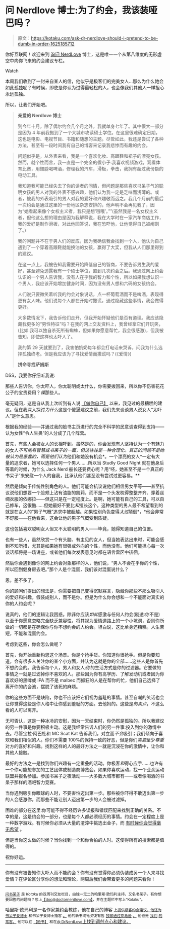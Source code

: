 # 问 Nerdlove 博士:为了约会，我该装哑巴吗？

> 原文：<https://kotaku.com/ask-dr-nerdlove-should-i-pretend-to-be-dumb-in-order-1625185712>

你好互联网！欢迎来到 [询问 NerdLove](http://kotaku.com/askdrnerdlove) 博士，这是唯一一个从第八维度的无形虚空中向你飞来的约会建议专栏。

Watch

本周我们收到了一封来自某人的信，他似乎是极客们的完美女人…那么为什么她会如此孤独呢？有时候，即使是你认为过得最轻松的人，也会像我们其他人一样担心永远孤独。

所以，让我们开始吧。

> **亲爱的 Nerdlove 博士**
> 
> 到今年十月，除了偶尔约会几个月之外，我就单身七年了。其中很大一部分是因为 4 年前我搬到了一个大城市攻读硕士学位。在这里很难确定日期，这也是电影、电视节目、书籍和随想的主题。尽管如此，我还是尝试了各种方法，甚至有一段时间我有自己的博客来记录我悲惨而有趣的约会。

> 问题似乎是，从外表来看，我是一个喜欢化妆、高跟鞋和裙子的漂亮女孩。然而，就个性而言，我一直是一个完全的假小子:我喜欢视频游戏，观看体育比赛，用翅膀喝啤酒，修理我的汽车，滑板，拳击，我拥有超过我份额的电动工具。
> 
> 我知道我可能已经失去了你的读者的同情，但问题是那些喜欢书呆子气的聪明女孩的男人对我的外表不感兴趣，他们认为我一定是乏味而浅薄的。或者，被我的外表吸引的男人对我的爱好和兴趣敬而远之。我几个月前的最后一次约会是通过这里的一份地区杂志安排的，他声明不会再见我了，因为“她看起来像个女权主义者，我只是想‘哦哦’。””(虽然我是一名女权主义者，但他这么想的理由是因为我解释说，我在大学时在一家汽车商店工作，我的爱好是制作滑板，对此他回答说，我在恐吓他，让他觉得自己被阉割了。)
> 
> 我的问题并不在于男人们的反应，因为我确信我会找到一个人，他认为自己遇到了一个穿着高跟鞋就能换油的女孩，赢得了大奖，但我从人们那里得到的建议。
> 
> 在这一点上，我被告知我需要开始降低自己的智商，不要告诉男生我的爱好，甚至避免透露我有一个硕士学位，直到几次约会之后。我通过网上约会认识的一个男人告诉我，没有人在乎我的智力和个性，所以如果我想认识一个男人，我应该开始增加健身时间，因为没有男人想和六码的女孩约会。
> 
> 人们说只要微笑着听我的约会对象说话，点一杯葡萄酒而不是啤酒，表现得更有女人味。他们说每个人都在开始时撒谎，通过隐藏这些事情，我会做得更好。
> 
> 大多数情况下，我告诉他们走开，但我开始怀疑他们是否有道理。我应该隐藏我更多的“男性特征”吗？在我的网上交友资料上，我曾经拿它们开玩笑，(比如:我可以独自杀死所有蜘蛛，但如果你愿意帮忙，我会很感激)，但我被告知，即使这样也太吓人了。
> 
> 我的第 29 天就要到了，我害怕奶奶每年都会打电话来哭诉，问我为什么选择孤独终老。但是我应该为了寻找爱情而撒谎吗？(《爱情》)
> 
> **拼命寻找萨姆斯**

DSS，我要你仔细听我说:

那些人告诉你，你太吓人，你太聪明或太什么，你需要拨回来，所以你不伤害花花公子的宝贵费用？*操*那些人。

毫无疑问，这是自从我上次听到有人说 [【做你自己】](http://www.doctornerdlove.com/2013/01/just-be-yourself/) 以来，我见过的最糟糕的建议。但在我深入探讨*为什么*这是个傻逼建议之前，我们先来谈谈男人说女人“太吓人”是什么意思。

根据我的经验——并通过我的脸书主页进行的完全不科学的民意调查得到支持——认为女性“令人生畏”的人分成了几个阵营。

首先，有些人会被女人的长相吓到。虽然是的，你会发现有人坚持认为一个有魅力的女人*不可能有智慧或书呆子的一面，但这往往是一种合理化。*真正的*问题不是她被认为是愚蠢的，而是他们认为*他们和她没有机会*。一个漂亮的女人*一定有大量的追求者，她可以选择任何一个男人……所以当 Studly Good Night 就在他身后等着的时候，为什么 Jack Nerd 船长还要费心呢？用“呸，她甚至不是一个真正的书呆子”来安慰一个人的自我，比承认他们甚至没有尝试过更容易。**

然后是倾向于传统性别角色的人。他们可能会抗议说他们相信男女平等——甚至抗议说他们想要一个脸颊上沾有油脂的凯莉，而不是一个头发梳得整整齐齐、穿着丝绸衣服的依娜拉——但这只是在一定程度上。是啊，她可能有自己的工具，可以自己修车，这很酷……但她最好不要比*和*擅长这个。这种类型的男人最不希望看到的就是在女人的“男子气概”追求中被超越。如果性别角色变得*太过*颠倒*，*他会非常不舒服——在他看来，这会让他的男子气概受到质疑。

这也包括喜欢聪明女人但又不太聪明的男人——毕竟，她得知道自己的位置。

也有一些人，虽然欣赏一个有头脑、有主见的女人，但当她表达出来时，可能会感到不知所措，尤其是如果她有很强或外向的个性，而他没有。他们可能担心每一次谈话都将是一场讲座，或者他们每次发表意见时都在语言雷区中徘徊。

然后你会遇到像你的网上约会对象那样的人，他们说，“男人不会在乎你的个性，所以回到健身房去吧。”那个人是个混蛋，我们该对混蛋说什么？

恩，差不多了。

你的顾问们提出的想法是，你需要把自己变得沉默寡言，隐藏你那些不那么吸引人的爱好和兴趣，假装成别人，而不是你。但是为什么你会想和一个不能面对真实的你的人约会呢？

说真的，他们的逻辑让我困惑。除非你应该*如此*感激与任何人约会(剧透:你不是)以至于你愿意忽略完全缺乏兼容性，将其视为爱情道路上的一个小坑洞，否则你所做的一切都是在确保你与你不想约会的人约会。坦白说，这比单身还糟糕。人生苦短，不能和混蛋约会。

考虑到这些，你会怎么做呢？

首先，你开始重新构思这个场景。你是个抢手货。你知道你很抢手。但是你要知道，会有很多人关注你的某个小方面，并认为这就是你的全部……这些人是你首先不想约会的。我告诉每个人，男人和女人:你的生活方式是你的过滤器。它要做的事情之一就是过滤掉你不喜欢的人。那些因为你有高学历、了解发动机或者因为你喜欢好的黑啤或 IPA 而不是 malbec 而抓狂的人是在帮你的忙，他们自己选择了离开你的约会池，摆脱了该死的麻烦。

你的这些方面不是缺陷，你也不应该把它们视为羞耻的事情。甚至自嘲的笑话也会让你觉得这些是你人格中让你感到羞耻的方面。去他妈的。这些是*的卖点*，不这么看的人可以离开。

无可否认，这是一种冰冷的安慰，因为一天结束时，你仍然是孤独的。所以我建议的另一件事是你要积极主动。这是我经常告诉人们的另一件事:投入到你的激情中去。尽管宝拉·阿巴杜和 MC Scat Kat 告诉我们，对立面*不会*吸引；我们倾向于喜欢和我们相似的人。你们不需要 100%的保持一致的好恶，但是你们*需要*至少*尊重*对方的喜好和兴趣。找到这样的人的最好方法之一就是沉浸在你的激情中，让你和其他人接触。

最好的方法之一是找到你们兴趣有一定重叠的活动。你极客*和*得心应手……也许有一个你可能想参加的工艺团体或制造商博览会。如果你喜欢运动，找一个业余运动联盟并报名参加。参加书呆子之夜活动——大多数大城市都有——或者像喝酒的书呆子那样的酒吧智力竞赛。

当你遇到吸引你眼球的人时，不要害怕迈出第一步。那些被你吓得不敢迈出第一步的人会感激你，而那些不能让别人迈出第一步的人会被过滤掉。

困难的部分在这里:你可能不得不经历许多误报和错误匹配来找到正确的关系。不幸的是，这是约会的一部分，也是每个人都必须经历的事情。约会在一定程度上是一种数字游戏。有时候你必须从大量的渣滓中挑选出金子，而 [有时候你会觉得毫无希望](http://www.doctornerdlove.com/2013/04/avoiding-forever-alone/) 。

但是当你这么做的时候？当你找到一个和你合拍的人时。这使得所有的搜索都是值得的。

祝你好运。

* * *

你有没有被告知你太吓人而不能约会？你有没有觉得你必须伪装成另一个人来寻找爱情？在评论区分享你的想法和理论，两周后我们会带着更多的问题来看你！

* * *

[<small>问书呆子</small>](http://kotaku.com/askdrnerdlove) <small>是 *Kotaku* 的双周刊交友栏目，由独一无二的哈里斯·欧玛利主持，又名书呆子。有你想要回答的问题吗？写上</small>[<small>【doc@doctornerdlove.com】</small>](mailto:doc@doctornerdlove.com)<small>，并在主题栏中写上“Kotaku”。</small>

哈里斯·欧玛利是一名作家兼约会教练，他在自己的博客 [<small>上提供极客约会建议，他还为书呆子爱博士</small>](http://www.doctornerdlove.com/) <small>和书呆子爱博士播客</small> [<small>。</small>](https://kotaku.com/ask-dr-nerdlove-she-broke-my-heart-and-wont-move-out-1610344203) <small>他的新书*简化交友*有售</small> [<small>独家通过亚马逊</small>](http://bit.ly/simplifieddating) [<small>。</small>](http://kotaku.com/ask-dr-nerdlove-how-do-i-become-boyfriend-material-1553033898) <small>他也是</small> [<small>我们</small>](http://oneofus.net/) [<small>的常客。</small>](http://kotaku.com/ask-dr-nerdlove-i-cant-get-over-an-affair-with-my-mar-1573528327) <small>他可以在</small> [<small>【脸书】</small>](http://facebook.com/DrNerdLove) <small>和在</small>[<small>@ DrNerdLove</small>](http://twitter.com/DrNerdLove)[上找到调剂点心和建议。](http://kotaku.com/ask-dr-nerdlove-do-women-have-it-easier-in-dating-1596566465)